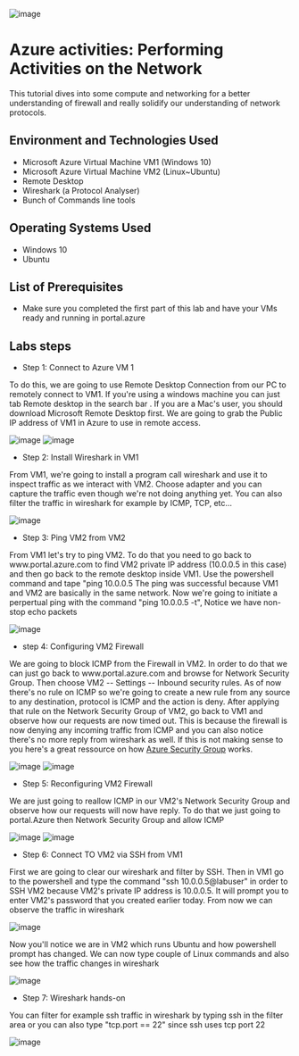 ![image](https://github.com/danielbangm/azure-ressources/assets/22795502/074de211-4659-4e32-93b0-52a7f8eed69e)

<h1>Azure activities: Performing Activities on the Network</h1>
This tutorial dives into some compute and networking for a better understanding of firewall and really solidify our understanding of network protocols.

<h2>Environment and Technologies Used</h2>

- Microsoft Azure Virtual Machine VM1 (Windows 10)
- Microsoft Azure Virtual Machine VM2 (Linux~Ubuntu)
- Remote Desktop
- Wireshark (a Protocol Analyser)
- Bunch of Commands line tools

<h2>Operating Systems Used</h2>

- Windows 10
- Ubuntu

<h2>List of Prerequisites</h2>

- Make sure you completed the first part of this lab and have your VMs ready and running in portal.azure

<h2>Labs steps</h2>

- Step 1: Connect to Azure VM 1

<p>
To do this, we are going to use Remote Desktop Connection from our PC to remotely connect to VM1. If you're using a windows machine you can just tab Remote desktop in the search bar . If you are a Mac's user, you should download Microsoft Remote Desktop first. We are going to grab the Public IP address of VM1 in Azure to use in remote access.
</p> 

![image](https://github.com/danielbangm/azure-network/assets/22795502/2fdd6306-a9ef-44be-a910-0a6b2fcc4051)
![image](https://github.com/danielbangm/azure-network/assets/22795502/fd5e5238-0bc7-4258-a713-6cd69377aa57)

- Step 2: Install Wireshark in VM1
<p>
From VM1, we're going to install a program call wireshark and use it to inspect traffic as we interact with VM2. Choose adapter and you can capture the traffic even though we're not doing anything yet. You can also filter the traffic in wireshark for example by ICMP, TCP, etc...
</p>

![image](https://github.com/danielbangm/azure-network/assets/22795502/d4179653-4828-4126-8707-c5c2e8a60052)

- Step 3: Ping VM2 from VM2

<p>
 From VM1 let's try to ping VM2. To do that you need to go back to www.portal.azure.com to find VM2 private IP address (10.0.0.5 in this case) and then go back to the remote desktop inside VM1. Use the powershell command and tape "ping 10.0.0.5 The ping was successful because VM1 and VM2 are basically in the same network. Now we're going to initiate a perpertual ping with the command "ping 10.0.0.5 -t", Notice we have non-stop echo packets   
</p>

![image](https://github.com/danielbangm/azure-network/assets/22795502/07305e97-3744-4b00-9740-3c880d40c315)

- step 4: Configuring VM2 Firewall

<p>
We are going to block ICMP from the Firewall in VM2. In order to do that we can just go back to www.portal.azure.com and browse for Network Security Group. Then choose VM2 -- Settings -- Inbound security rules. As of now there's no rule on ICMP so we're going to create a new rule from any source to any destination, protocol is ICMP and the action is deny. After applying that rule on the Network Security Group of VM2, go back to VM1 and observe how our requests are now timed out. This is because the firewall is now denying any incoming traffic from ICMP and you can also notice there's no more reply from wireshark as well. If this is not making sense to you here's a great ressource on how <a href="https://<a href="https://learn.microsoft.com/en-us/azure/virtual-network/network-security-groups-overview">Azure Security Group</a> works.
</p>

![image](https://github.com/danielbangm/azure-network/assets/22795502/5ab70701-18b7-4343-926a-e2ff450b0f90)
![image](https://github.com/danielbangm/azure-network/assets/22795502/91a2c31d-97a6-4c2e-b392-6f5508baca75)


- Step 5: Reconfiguring VM2 Firewall
  
<p>
We are just going to reallow ICMP in our VM2's Network Security Group and observe how our requests will now have reply. To do that we just going to portal.Azure then Network Security Group and allow ICMP
</p>

![image](https://github.com/danielbangm/azure-network/assets/22795502/4f42ac31-4ca2-4a14-914a-9ed8d38c1191)
![image](https://github.com/danielbangm/azure-network/assets/22795502/7020fd26-133b-4d65-9854-00f6b409d003)

-  Step 6: Connect TO VM2 via SSH from VM1

<p>
First we are going to clear our wireshark and filter by SSH. Then in VM1 go to the powershell and type the command "ssh 10.0.0.5@labuser" in order to SSH VM2 because VM2's private IP address is 10.0.0.5. It will prompt you to enter VM2's password that you created earlier today. From now we can observe the traffic in wireshark

![image](https://github.com/danielbangm/azure-network/assets/22795502/f2258f08-af3a-49d8-bbe0-491ecb1e585b)

<p>
Now you'll notice we are in VM2 which runs Ubuntu and how powershell prompt has changed. We can now type couple of Linux commands and also see how the traffic changes in wireshark
</p>

![image](https://github.com/danielbangm/azure-network/assets/22795502/799723d9-f15a-49c6-82f8-0cc67f6117a6)

-  Step 7: Wireshark hands-on

<p>
 You can filter for example ssh traffic in wireshark by typing ssh in the filter area or you can also type "tcp.port == 22" since ssh uses tcp port 22
</p>

![image](https://github.com/danielbangm/azure-network/assets/22795502/ae6c36af-fdb7-49ff-b90e-3dc495035b3c)







